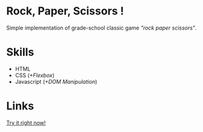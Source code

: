 # Rock, Paper, Scissors !

Simple implementation of grade-school classic game _"rock paper scissors"_.

# Skills

+ HTML
+ CSS (*+Flexbox*)
+ Javascript (*+DOM Manipulation*)

# Links

[Try it right now!](https://andrecosta90.github.io/rock-paper-scissors)